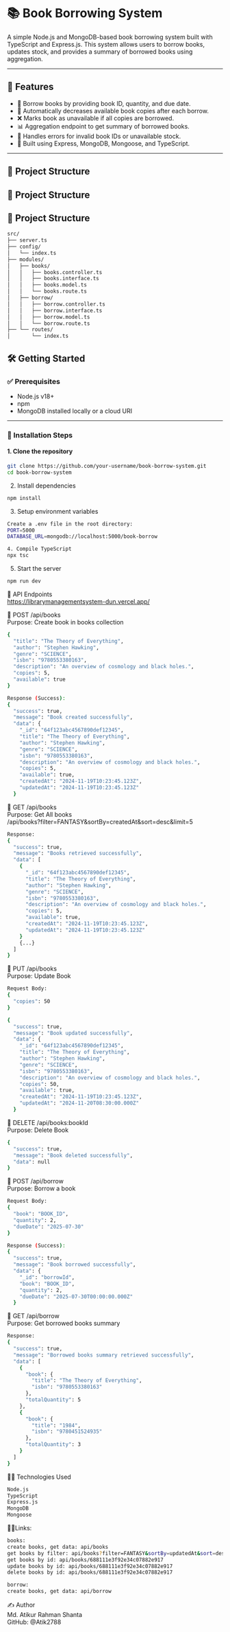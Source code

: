 
# 📚 Book Borrowing System

A simple Node.js and MongoDB-based book borrowing system built with TypeScript and Express.js. This system allows users to borrow books, updates stock, and provides a summary of borrowed books using aggregation.

---

## 🚀 Features

- 📖 Borrow books by providing book ID, quantity, and due date.
- 🧮 Automatically decreases available book copies after each borrow.
- ❌ Marks book as unavailable if all copies are borrowed.
- 📊 Aggregation endpoint to get summary of borrowed books.
- 🔁 Handles errors for invalid book IDs or unavailable stock.
- 🧪 Built using Express, MongoDB, Mongoose, and TypeScript.

---

## 📂 Project Structure

## 📁 Project Structure

## 📁 Project Structure

```bash
src/
├── server.ts
├── config/
│   └── index.ts
├── modules/
│   ├── books/
│   │   ├── books.controller.ts
│   │   ├── books.interface.ts
│   │   ├── books.model.ts
│   │   └── books.route.ts
│   ├── borrow/
│   │   ├── borrow.controller.ts
│   │   ├── borrow.interface.ts
│   │   ├── borrow.model.ts
│   │   └── borrow.route.ts
├── └── routes/
│       └── index.ts
```


## 🛠️ Getting Started

### ✅ Prerequisites

- Node.js v18+
- npm
- MongoDB installed locally or a cloud URI

---

### 🚀 Installation Steps

#### 1. Clone the repository

```bash
git clone https://github.com/your-username/book-borrow-system.git
cd book-borrow-system
```


2. Install dependencies
```bash
npm install
```

3. Setup environment variables
```bash
Create a .env file in the root directory:
PORT=5000
DATABASE_URL=mongodb://localhost:5000/book-borrow
```
```bash
4. Compile TypeScript
npx tsc
```

5. Start the server
```bash
npm run dev
```

🧪 API Endpoints <br>
https://librarymanagementsystem-dun.vercel.app/

🔹 POST /api/books <br>
Purpose: Create book in books collection
```bash
{
  "title": "The Theory of Everything",
  "author": "Stephen Hawking",
  "genre": "SCIENCE",
  "isbn": "9780553380163",
  "description": "An overview of cosmology and black holes.",
  "copies": 5,
  "available": true
}
```
```bash
Response (Success):
{
  "success": true,
  "message": "Book created successfully",
  "data": {
    "_id": "64f123abc4567890def12345",
    "title": "The Theory of Everything",
    "author": "Stephen Hawking",
    "genre": "SCIENCE",
    "isbn": "9780553380163",
    "description": "An overview of cosmology and black holes.",
    "copies": 5,
    "available": true,
    "createdAt": "2024-11-19T10:23:45.123Z",
    "updatedAt": "2024-11-19T10:23:45.123Z"
  }

  ```

  🔹 GET /api/books <br>
Purpose: Get All books <br>
/api/books?filter=FANTASY&sortBy=createdAt&sort=desc&limit=5
```bash
Response:
{
  "success": true,
  "message": "Books retrieved successfully",
  "data": [
    {
      "_id": "64f123abc4567890def12345",
      "title": "The Theory of Everything",
      "author": "Stephen Hawking",
      "genre": "SCIENCE",
      "isbn": "9780553380163",
      "description": "An overview of cosmology and black holes.",
      "copies": 5,
      "available": true,
      "createdAt": "2024-11-19T10:23:45.123Z",
      "updatedAt": "2024-11-19T10:23:45.123Z"
    }
    {...}
  ]
}
```


🔹 PUT /api/books <br>
Purpose: Update Book
```bash
Request Body:
{
  "copies": 50
}
```

```bash
{
  "success": true,
  "message": "Book updated successfully",
  "data": {
    "_id": "64f123abc4567890def12345",
    "title": "The Theory of Everything",
    "author": "Stephen Hawking",
    "genre": "SCIENCE",
    "isbn": "9780553380163",
    "description": "An overview of cosmology and black holes.",
    "copies": 50,
    "available": true,
    "createdAt": "2024-11-19T10:23:45.123Z",
    "updatedAt": "2024-11-20T08:30:00.000Z"
  }

```
🔹 DELETE /api/books:bookId <br>
Purpose: Delete Book

```bash
{
  "success": true,
  "message": "Book deleted successfully",
  "data": null
}

```


🔹 POST /api/borrow <br>
Purpose: Borrow a book
```bash
Request Body:
{
  "book": "BOOK_ID",
  "quantity": 2,
  "dueDate": "2025-07-30"
}
```
```bash
Response (Success):
{
  "success": true,
  "message": "Book borrowed successfully",
  "data": {
    "_id": "borrowId",
    "book": "BOOK_ID",
    "quantity": 2,
    "dueDate": "2025-07-30T00:00:00.000Z"
  }
  ```



🔹 GET /api/borrow <br>
Purpose: Get borrowed books summary 
```bash
Response:
{
  "success": true,
  "message": "Borrowed books summary retrieved successfully",
  "data": [
    {
      "book": {
        "title": "The Theory of Everything",
        "isbn": "9780553380163"
      },
      "totalQuantity": 5
    },
    {
      "book": {
        "title": "1984",
        "isbn": "9780451524935"
      },
      "totalQuantity": 3
    }
  ]
}
```

🧑‍💻 Technologies Used
```bash
Node.js
TypeScript
Express.js
MongoDB
Mongoose
```
🧑‍💻Links:
```bash
books:
create books, get data: api/books
get books by filter: api/books?filter=FANTASY&sortBy=updatedAt&sort=desc&limit=2
get books by id: api/books/688111e3f92e34c07882e917
update books by id: api/books/688111e3f92e34c07882e917
delete books by id: api/books/688111e3f92e34c07882e917

borrow:
create books, get data: api/borrow
```


✍️ Author <br>
Md. Atikur Rahman Shanta<br>
GitHub: @Atik2788<br>